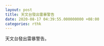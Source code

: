 ```yaml
---
layout: post
title: 天文台發出雷暴警告
date: 2020-08-17 04:39:55.000000000 +08:00
categories: rthk
---
```


天文台發出雷暴警告。
